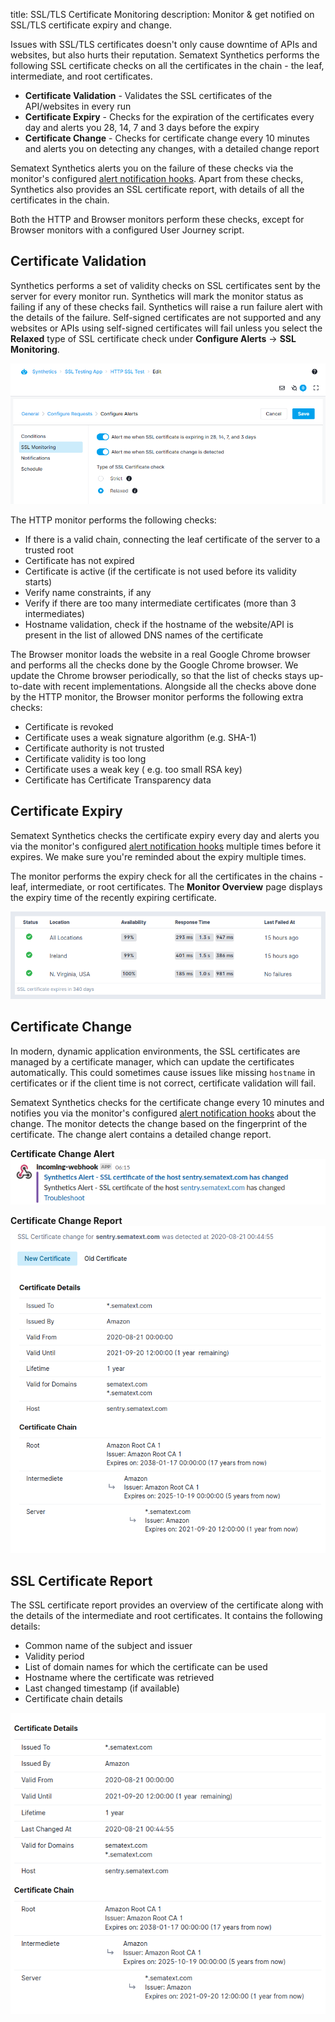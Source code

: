 title: SSL/TLS Certificate Monitoring
description: Monitor & get notified on SSL/TLS certificate expiry and change. 

Issues with SSL/TLS certificates doesn't only cause downtime of APIs and websites, but also hurts their reputation. Sematext Synthetics performs the following SSL certificate checks on all the certificates in the chain - the leaf, intermediate, and root certificates.

* **Certificate Validation** - Validates the SSL certificates of the API/websites in every run
* **Certificate Expiry** - Checks for the expiration of the certificates every day and alerts you 28, 14, 7 and 3 days before the expiry
* **Certificate Change** - Checks for certificate change every 10 minutes and alerts you on detecting any changes, with a detailed change report

Sematext Synthetics alerts you on the failure of these checks via the monitor's configured [alert notification hooks](../alerts/alert-notifications.md). Apart from these checks, Synthetics also provides an SSL certificate report, with details of all the certificates in the chain.

Both the HTTP and Browser monitors perform these checks, except for Browser monitors with a configured User Journey script.

## Certificate Validation

Synthetics performs a set of validity checks on SSL certificates sent by the server for every monitor run. Synthetics will mark the monitor status as failing if any of these checks fail. Synthetics will raise a run failure alert with the details of the failure. Self-signed certificates are not supported and any websites or APIs using self-signed certificates will fail unless you select the **Relaxed** type of SSL certificate check under **Configure Alerts** -> **SSL Monitoring**.

![Relaxed SSL certificate check](../images/synthetics/ssl-check-type.png)

The HTTP monitor performs the following checks:

* If there is a valid chain, connecting the leaf certificate of the server to a trusted root
* Certificate has not expired
* Certificate is active (if the certificate is not used before its validity starts)
* Verify name constraints, if any
* Verify if there are too many intermediate certificates (more than 3 intermediates)
* Hostname validation, check if the hostname of the website/API is present in the list of allowed DNS names of the certificate

The Browser monitor loads the website in a real Google Chrome browser and performs all the checks done by the Google Chrome browser. We update the Chrome browser periodically, so that the list of checks stays up-to-date with recent implementations. Alongside all the checks above done by the HTTP monitor, the Browser monitor performs the following extra checks:

* Certificate is revoked
* Certificate uses a weak signature algorithm (e.g. SHA-1)
* Certificate authority is not trusted
* Certificate validity is too long
* Certificate uses a weak key ( e.g. too small RSA key)
* Certificate has Certificate Transparency data

## Certificate Expiry

Sematext Synthetics checks the certificate expiry every day and alerts you via the monitor's configured [alert notification hooks](../alerts/alert-notifications.md) multiple times before it expires. We make sure you're reminded about the expiry multiple times.

The monitor performs the expiry check for all the certificates in the chains - leaf, intermediate, or root certificates. The **Monitor Overview** page displays the expiry time of the recently expiring certificate.

![Certificate expiry](../images/synthetics/cert-expiry.png)

## Certificate Change

In modern, dynamic application environments, the SSL certificates are managed by a certificate manager, which can update the certificates automatically. This could sometimes cause issues like missing `hostname` in certificates or if the client time is not correct, certificate validation will fail. 

Sematext Synthetics checks for the certificate change every 10 minutes and notifies you via the monitor's configured [alert notification hooks](../alerts/alert-notifications.md) about the change. The monitor detects the change based on the fingerprint of the certificate. The change alert contains a detailed change report.

**Certificate Change Alert**
![Certificate change alert](../images/synthetics/cert-change-alert.png)

**Certificate Change Report**
![Certificate change report](../images/synthetics/cert-change-report.png)

## SSL Certificate Report

The SSL certificate report provides an overview of the certificate along with the details of the intermediate and root certificates. It contains the following details:

* Common name of the subject and issuer
* Validity period
* List of domain names for which the certificate can be used
* Hostname where the certificate was retrieved
* Last changed timestamp (if available)
* Certificate chain details

![Certificate report](../images/synthetics/cert-report.png)